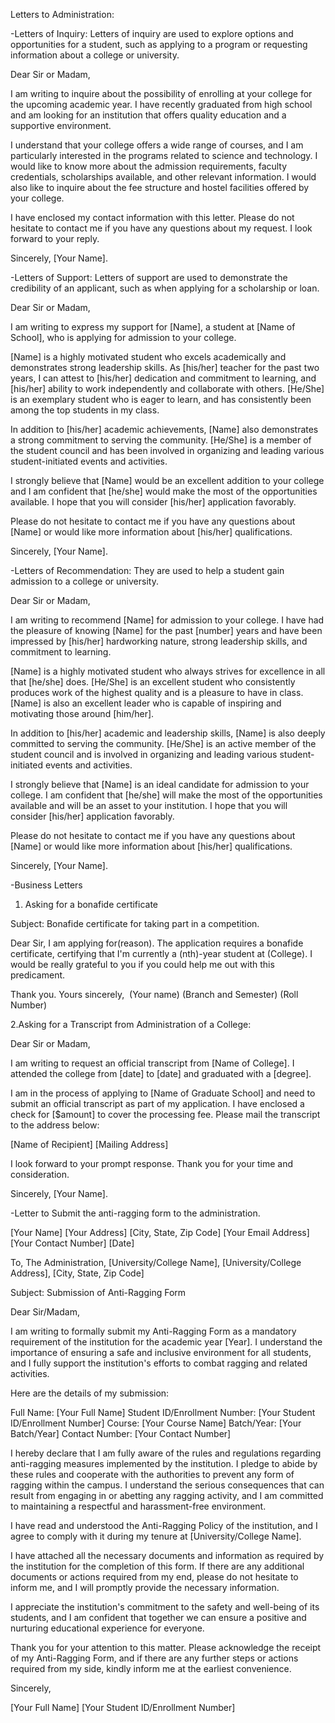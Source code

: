 Letters to Administration:

-Letters of Inquiry: Letters of inquiry are used to explore options and opportunities for a student, such as applying to a program or requesting information about a college or university.

Dear Sir or Madam, 

I am writing to inquire about the possibility of enrolling at your college for the upcoming academic year. I have recently graduated from high school and am looking for an institution that offers quality education and a supportive environment. 

I understand that your college offers a wide range of courses, and I am particularly interested in the programs related to science and technology. I would like to know more about the admission requirements, faculty credentials, scholarships available, and other relevant information. I would also like to inquire about the fee structure and hostel facilities offered by your college. 

I have enclosed my contact information with this letter. Please do not hesitate to contact me if you have any questions about my request. I look forward to your reply. 

Sincerely, 
[Your Name].

-Letters of Support: Letters of support are used to demonstrate the credibility of an applicant, such as when applying for a scholarship or loan.

Dear Sir or Madam, 

I am writing to express my support for [Name], a student at [Name of School], who is applying for admission to your college. 

[Name] is a highly motivated student who excels academically and demonstrates strong leadership skills. As [his/her] teacher for the past two years, I can attest to [his/her] dedication and commitment to learning, and [his/her] ability to work independently and collaborate with others. [He/She] is an exemplary student who is eager to learn, and has consistently been among the top students in my class. 

In addition to [his/her] academic achievements, [Name] also demonstrates a strong commitment to serving the community. [He/She] is a member of the student council and has been involved in organizing and leading various student-initiated events and activities. 

I strongly believe that [Name] would be an excellent addition to your college and I am confident that [he/she] would make the most of the opportunities available. I hope that you will consider [his/her] application favorably. 

Please do not hesitate to contact me if you have any questions about [Name] or would like more information about [his/her] qualifications. 

Sincerely, 
[Your Name].


-Letters of Recommendation: They are used to help a student gain admission to a college or university.

Dear Sir or Madam, 

I am writing to recommend [Name] for admission to your college. I have had the pleasure of knowing [Name] for the past [number] years and have been impressed by [his/her] hardworking nature, strong leadership skills, and commitment to learning. 

[Name] is a highly motivated student who always strives for excellence in all that [he/she] does. [He/She] is an excellent student who consistently produces work of the highest quality and is a pleasure to have in class. [Name] is also an excellent leader who is capable of inspiring and motivating those around [him/her]. 

In addition to [his/her] academic and leadership skills, [Name] is also deeply committed to serving the community. [He/She] is an active member of the student council and is involved in organizing and leading various student-initiated events and activities. 

I strongly believe that [Name] is an ideal candidate for admission to your college. I am confident that [he/she] will make the most of the opportunities available and will be an asset to your institution. I hope that you will consider [his/her] application favorably. 

Please do not hesitate to contact me if you have any questions about [Name] or would like more information about [his/her] qualifications. 

Sincerely, 
[Your Name].

-Business Letters
1. Asking for a bonafide certificate

Subject: Bonafide certificate for taking part in a competition.

Dear Sir, I am applying for(reason). The application requires a bonafide certificate, certifying that I'm currently a (nth)-year student at (College). I would be really grateful to you if you could help me out with this predicament.

Thank you.
Yours sincerely,
 (Your name)
(Branch and Semester)
(Roll Number)

2.Asking for a Transcript from Administration of a College:

Dear Sir or Madam, 

I am writing to request an official transcript from [Name of College]. I attended the college from [date] to [date] and graduated with a [degree]. 

I am in the process of applying to [Name of Graduate School] and need to submit an official transcript as part of my application. I have enclosed a check for [$amount] to cover the processing fee. 
Please mail the transcript to the address below: 

[Name of Recipient]
[Mailing Address]

I look forward to your prompt response. Thank you for your time and consideration. 

Sincerely, 
[Your Name].

-Letter to Submit the anti-ragging form to the administration.


[Your Name]
[Your Address]
[City, State, Zip Code]
[Your Email Address]
[Your Contact Number]
[Date]

To,
The Administration,
[University/College Name],
[University/College Address],
[City, State, Zip Code]

Subject: Submission of Anti-Ragging Form

Dear Sir/Madam,

I am writing to formally submit my Anti-Ragging Form as a mandatory requirement of the institution for the academic year [Year]. I understand the importance of ensuring a safe and inclusive environment for all students, and I fully support the institution's efforts to combat ragging and related activities.

Here are the details of my submission:

Full Name: [Your Full Name]
Student ID/Enrollment Number: [Your Student ID/Enrollment Number]
Course: [Your Course Name]
Batch/Year: [Your Batch/Year]
Contact Number: [Your Contact Number]

I hereby declare that I am fully aware of the rules and regulations regarding anti-ragging measures implemented by the institution. I pledge to abide by these rules and cooperate with the authorities to prevent any form of ragging within the campus. I understand the serious consequences that can result from engaging in or abetting any ragging activity, and I am committed to maintaining a respectful and harassment-free environment.

I have read and understood the Anti-Ragging Policy of the institution, and I agree to comply with it during my tenure at [University/College Name].

I have attached all the necessary documents and information as required by the institution for the completion of this form. If there are any additional documents or actions required from my end, please do not hesitate to inform me, and I will promptly provide the necessary information.

I appreciate the institution's commitment to the safety and well-being of its students, and I am confident that together we can ensure a positive and nurturing educational experience for everyone.

Thank you for your attention to this matter. Please acknowledge the receipt of my Anti-Ragging Form, and if there are any further steps or actions required from my side, kindly inform me at the earliest convenience.

Sincerely,

[Your Full Name]
[Your Student ID/Enrollment Number]
